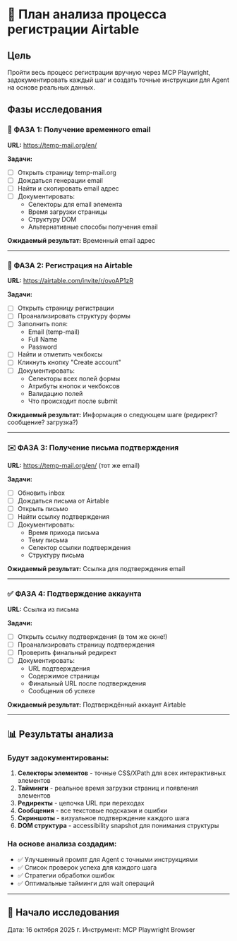 # 🔬 План анализа процесса регистрации Airtable

## Цель
Пройти весь процесс регистрации вручную через MCP Playwright, задокументировать каждый шаг и создать точные инструкции для Agent на основе реальных данных.

## Фазы исследования

### 📧 ФАЗА 1: Получение временного email
**URL:** https://temp-mail.org/en/

**Задачи:**
- [ ] Открыть страницу temp-mail.org
- [ ] Дождаться генерации email
- [ ] Найти и скопировать email адрес
- [ ] Документировать:
  - Селекторы для email элемента
  - Время загрузки страницы
  - Структуру DOM
  - Альтернативные способы получения email

**Ожидаемый результат:** Временный email адрес

---

### 📝 ФАЗА 2: Регистрация на Airtable
**URL:** https://airtable.com/invite/r/ovoAP1zR

**Задачи:**
- [ ] Открыть страницу регистрации
- [ ] Проанализировать структуру формы
- [ ] Заполнить поля:
  - Email (temp-mail)
  - Full Name
  - Password
- [ ] Найти и отметить чекбоксы
- [ ] Кликнуть кнопку "Create account"
- [ ] Документировать:
  - Селекторы всех полей формы
  - Атрибуты кнопок и чекбоксов
  - Валидацию полей
  - Что происходит после submit

**Ожидаемый результат:** Информация о следующем шаге (редирект? сообщение? загрузка?)

---

### ✉️ ФАЗА 3: Получение письма подтверждения
**URL:** https://temp-mail.org/en/ (тот же email)

**Задачи:**
- [ ] Обновить inbox
- [ ] Дождаться письма от Airtable
- [ ] Открыть письмо
- [ ] Найти ссылку подтверждения
- [ ] Документировать:
  - Время прихода письма
  - Тему письма
  - Селектор ссылки подтверждения
  - Структуру письма

**Ожидаемый результат:** Ссылка для подтверждения email

---

### ✅ ФАЗА 4: Подтверждение аккаунта
**URL:** Ссылка из письма

**Задачи:**
- [ ] Открыть ссылку подтверждения (в том же окне!)
- [ ] Проанализировать страницу подтверждения
- [ ] Проверить финальный редирект
- [ ] Документировать:
  - URL подтверждения
  - Содержимое страницы
  - Финальный URL после подтверждения
  - Сообщения об успехе

**Ожидаемый результат:** Подтверждённый аккаунт Airtable

---

## 📊 Результаты анализа

### Будут задокументированы:
1. **Селекторы элементов** - точные CSS/XPath для всех интерактивных элементов
2. **Тайминги** - реальное время загрузки страниц и появления элементов
3. **Редиректы** - цепочка URL при переходах
4. **Сообщения** - все текстовые подсказки и ошибки
5. **Скриншоты** - визуальное подтверждение каждого шага
6. **DOM структура** - accessibility snapshot для понимания структуры

### На основе анализа создадим:
- ✅ Улучшенный промпт для Agent с точными инструкциями
- ✅ Список проверок успеха для каждого шага
- ✅ Стратегии обработки ошибок
- ✅ Оптимальные тайминги для wait операций

---

## 🚀 Начало исследования
Дата: 16 октября 2025 г.
Инструмент: MCP Playwright Browser
